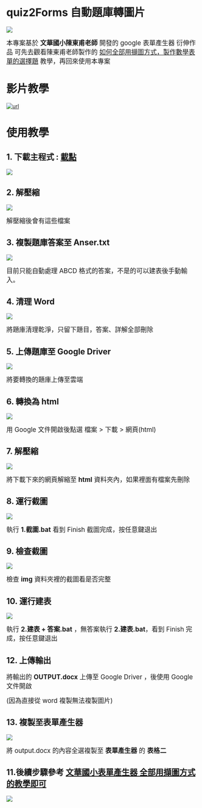 # quiz2Forms 自動題庫轉圖片

![](Images/img1.gif)

<span style="font-size:larger;">本專案基於 **文華國小陳東甫老師** 開發的 google 表單產生器 衍伸作品
可先去觀看陳東甫老師製作的 [如何全部用擷圖方式，製作數學表單的選擇題](https://resourceliteracy.weebly.com/csv35722google3492021934299862998322120214872115220837222942925524433292552115133021.html) 教學，再回來使用本專案</span>

# 影片教學

[![url](Images/youtube.png)](https://youtu.be/4bxVZyTV4RE)

# 使用教學

## 1. 下載主程式 : [載點](https://github.com/Crazycurly/quiz2Forms/releases)

![](Images/img2.png)

## 2. 解壓縮

![](Images/img3.png)

<span style="font-size:larger;">解壓縮後會有這些檔案</span>

## 3. 複製題庫答案至 Anser.txt

![](Images/img4.gif)

<span style="font-size:larger;">目前只能自動處理 ABCD 格式的答案，不是的可以建表後手動輸入。</span>

## 4. 清理 Word

![](Images/img5.gif)

<span style="font-size:larger;">將題庫清理乾淨，只留下題目，答案、詳解全部刪除</span>

## 5. 上傳題庫至 Google Driver

![](Images/img6.png)

<span style="font-size:larger;">將要轉換的題庫上傳至雲端</span>

## 6. 轉換為 html

![](Images/img7.png)

<span style="font-size:larger;">用 Google 文件開啟後點選 檔案 > 下載 > 網頁(html)</span>

## 7. 解壓縮

![](Images/img8.png)

<span style="font-size:larger;">將下載下來的網頁解縮至 **html** 資料夾內，如果裡面有檔案先刪除</span>

## 8. 運行截圖

![](Images/img9.png)

<span style="font-size:larger;">執行 **1.截圖.bat** 看到 Finish 截圖完成，按任意鍵退出</span>

## 9. 檢查截圖

![](Images/img10.png)

<span style="font-size:larger;">檢查 **img** 資料夾裡的截圖看是否完整</span>

## 10. 運行建表

![](Images/img11.png)

<span style="font-size:larger;">執行 **2.建表 + 答案.bat** ，無答案執行 **2.建表.bat**，看到 Finish 完成，按任意鍵退出</span>

## 12. 上傳輸出

<span style="font-size:larger;">將輸出的 **OUTPUT.docx** 上傳至 Google Driver ，後使用 Google 文件開啟</span>

<span style="font-size:larger;">(因為直接從 word 複製無法複製圖片)</span>

## 13. 複製至表單產生器

![](Images/img12.gif)

<span style="font-size:larger;">將 output.docx 的內容全選複製至 **表單產生器** 的 **表格二**</span>

## 11.後續步驟參考 [文華國小表單產生器 全部用擷圖方式的教學即可](https://resourceliteracy.weebly.com/csv35722google3492021934299862998322120214872115220837222942925524433292552115133021.html)

![](Images/img13.png)
